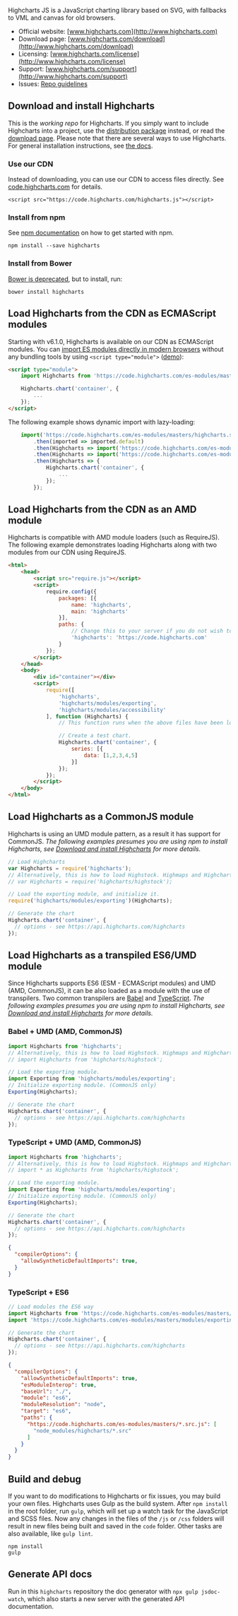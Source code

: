 Highcharts JS is a JavaScript charting library based on SVG, with fallbacks to VML and canvas for old browsers.

* Official website: [www.highcharts.com](http://www.highcharts.com)
* Download page: [www.highcharts.com/download](http://www.highcharts.com/download)
* Licensing: [www.highcharts.com/license](http://www.highcharts.com/license)
* Support: [www.highcharts.com/support](http://www.highcharts.com/support)
* Issues: [Repo guidelines](repo-guidelines.md)

## Download and install Highcharts
This is the *working repo* for Highcharts. If you simply want to include Highcharts into a project, use the [distribution package](https://www.npmjs.com/package/highcharts) instead, or read the [download page](http://www.highcharts.com/download). Please note that there are several ways to use Highcharts. For general installation instructions, see [the docs](http://www.highcharts.com/docs/getting-started/installation).

### Use our CDN
Instead of downloading, you can use our CDN to access files directly. See [code.highcharts.com](https://code.highcharts.com) for details.

```
<script src="https://code.highcharts.com/highcharts.js"></script>
```

### Install from npm
See [npm documentation](https://docs.npmjs.com/) on how to get started with npm.
```
npm install --save highcharts
```

### Install from Bower
[Bower is deprecated](https://bower.io/), but to install, run:
```
bower install highcharts
```

## Load Highcharts from the CDN as ECMAScript modules
Starting with v6.1.0, Highcharts is available on our CDN as ECMAScript modules. You can [import ES modules directly in modern browsers](https://jakearchibald.com/2017/es-modules-in-browsers/)
without any bundling tools by using `<script type="module">` ([demo](https://jsfiddle.net/highcharts/rtcx6j3h/)):
```html
<script type="module">
    import Highcharts from 'https://code.highcharts.com/es-modules/masters/highcharts.src.js';

    Highcharts.chart('container', {
        ...
    });
</script>
```
The following example shows dynamic import with lazy-loading:
```js
    import('https://code.highcharts.com/es-modules/masters/highcharts.src.js')
        .then(imported => imported.default)
        .then(Highcharts => import('https://code.highcharts.com/es-modules/masters/modules/exporting.src.js').then(() => Highcharts))
        .then(Highcharts => import('https://code.highcharts.com/es-modules/masters/modules/accessibility.src.js').then(() => Highcharts))
        .then(Highcharts => {
            Highcharts.chart('container', {
                ...
            });
        });
```

## Load Highcharts from the CDN as an AMD module
Highcharts is compatible with AMD module loaders (such as RequireJS). The
following example demonstrates loading Highcharts along with two modules from
our CDN using RequireJS.
```html
<html>
    <head>
        <script src="require.js"></script>
        <script>
            require.config({
                packages: [{
                    name: 'highcharts',
                    main: 'highcharts'
                }],
                paths: {
                    // Change this to your server if you do not wish to use our CDN.
                    'highcharts': 'https://code.highcharts.com'
                }
            });
        </script>
    </head>
    <body>
        <div id="container"></div>
        <script>
            require([
                'highcharts',
                'highcharts/modules/exporting',
                'highcharts/modules/accessibility'
            ], function (Highcharts) {
                // This function runs when the above files have been loaded.

                // Create a test chart.
                Highcharts.chart('container', {
                    series: [{
                        data: [1,2,3,4,5]
                    }]
                });
            });
        </script>
    </body>
</html>
```

## Load Highcharts as a CommonJS module
Highcharts is using an UMD module pattern, as a result it has support for CommonJS.
*The following examples presumes you are using npm to install Highcharts, see [Download and install Highcharts](#download-and-install-highcharts) for more details.*
```js
// Load Highcharts
var Highcharts = require('highcharts');
// Alternatively, this is how to load Highstock. Highmaps and Highcharts Gantt are similar.
// var Highcharts = require('highcharts/highstock');

// Load the exporting module, and initialize it.
require('highcharts/modules/exporting')(Highcharts);

// Generate the chart
Highcharts.chart('container', {
  // options - see https://api.highcharts.com/highcharts
});
```

## Load Highcharts as a transpiled ES6/UMD module
Since Highcharts supports ES6 (ESM - ECMAScript modules) and UMD (AMD, CommonJS), it can be also loaded as a module with the use of transpilers. Two common transpilers are [Babel](https://babeljs.io/) and [TypeScript](https://www.typescriptlang.org/).
*The following examples presumes you are using npm to install Highcharts, see [Download and install Highcharts](#download-and-install-highcharts) for more details.*
### Babel + UMD (AMD, CommonJS)
```js
import Highcharts from 'highcharts';
// Alternatively, this is how to load Highstock. Highmaps and Highcharts Gantt are similar.
// import Highcharts from 'highcharts/highstock';

// Load the exporting module.
import Exporting from 'highcharts/modules/exporting';
// Initialize exporting module. (CommonJS only)
Exporting(Highcharts);

// Generate the chart
Highcharts.chart('container', {
  // options - see https://api.highcharts.com/highcharts
});
```
### TypeScript + UMD (AMD, CommonJS)
```js
import Highcharts from 'highcharts';
// Alternatively, this is how to load Highstock. Highmaps and Highcharts Gantt are similar.
// import * as Highcharts from 'highcharts/highstock';

// Load the exporting module.
import Exporting from 'highcharts/modules/exporting';
// Initialize exporting module. (CommonJS only)
Exporting(Highcharts);

// Generate the chart
Highcharts.chart('container', {
  // options - see https://api.highcharts.com/highcharts
});
```
```json
{
  "compilerOptions": {
    "allowSyntheticDefaultImports": true,
  }
}
```
### TypeScript + ES6
```js
// Load modules the ES6 way
import Highcharts from 'https://code.highcharts.com/es-modules/masters/highcharts.js';
import 'https://code.highcharts.com/es-modules/masters/modules/exporting.js';

// Generate the chart
Highcharts.chart('container', {
  // options - see https://api.highcharts.com/highcharts
});
```
```json
{
  "compilerOptions": {
    "allowSyntheticDefaultImports": true,
    "esModuleInterop": true,
    "baseUrl": "./",
    "module": "es6",
    "moduleResolution": "node",
    "target": "es6",
    "paths": {
      "https://code.highcharts.com/es-modules/masters/*.src.js": [
        "node_modules/highcharts/*.src"
      ]
    }
  }
}
```

## Build and debug
If you want to do modifications to Highcharts or fix issues, you may build your own files. Highcharts uses Gulp as the build system. After `npm install` in the root folder, run `gulp`, which will set up a watch task for the JavaScript and SCSS files. Now any changes in the files of the `/js` or `/css` folders will result in new files being built and saved in the `code` folder. Other tasks are also available, like `gulp lint`.

```
npm install
gulp
```

## Generate API docs
Run in this `highcharts` repository the doc generator with
`npx gulp jsdoc-watch`, which also starts a new server with the generated API
documentation.
